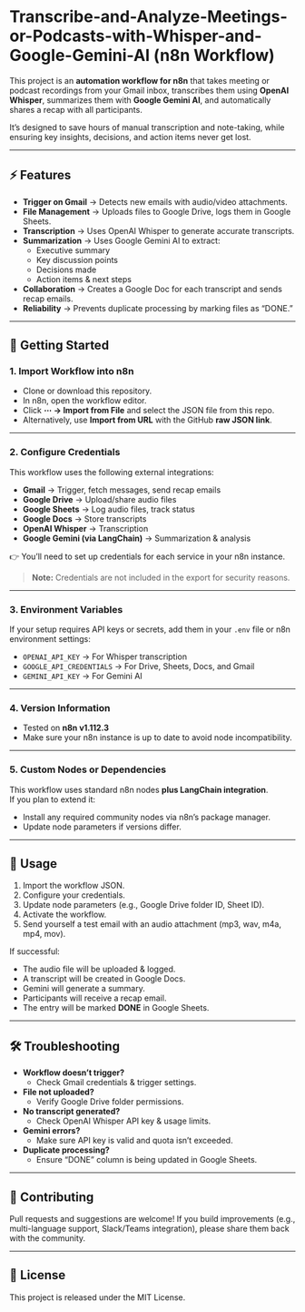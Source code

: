 # Transcribe-and-Analyze-Meetings-or-Podcasts-with-Whisper-and-Google-Gemini-AI (n8n Workflow)

This project is an **automation workflow for n8n** that takes meeting or podcast recordings from your Gmail inbox, transcribes them using **OpenAI Whisper**, summarizes them with **Google Gemini AI**, and automatically shares a recap with all participants.  

It’s designed to save hours of manual transcription and note-taking, while ensuring key insights, decisions, and action items never get lost.  

---

## ⚡ Features
- **Trigger on Gmail** → Detects new emails with audio/video attachments.  
- **File Management** → Uploads files to Google Drive, logs them in Google Sheets.  
- **Transcription** → Uses OpenAI Whisper to generate accurate transcripts.  
- **Summarization** → Uses Google Gemini AI to extract:  
  - Executive summary  
  - Key discussion points  
  - Decisions made  
  - Action items & next steps  
- **Collaboration** → Creates a Google Doc for each transcript and sends recap emails.  
- **Reliability** → Prevents duplicate processing by marking files as “DONE.”  

---

## 🚀 Getting Started

### 1. Import Workflow into n8n
- Clone or download this repository.  
- In n8n, open the workflow editor.  
- Click **⋯ → Import from File** and select the JSON file from this repo.  
- Alternatively, use **Import from URL** with the GitHub **raw JSON link**.  

---

### 2. Configure Credentials
This workflow uses the following external integrations:  
- **Gmail** → Trigger, fetch messages, send recap emails  
- **Google Drive** → Upload/share audio files  
- **Google Sheets** → Log audio files, track status  
- **Google Docs** → Store transcripts  
- **OpenAI Whisper** → Transcription  
- **Google Gemini (via LangChain)** → Summarization & analysis  

👉 You’ll need to set up credentials for each service in your n8n instance.  
> **Note:** Credentials are not included in the export for security reasons.  

---

### 3. Environment Variables
If your setup requires API keys or secrets, add them in your `.env` file or n8n environment settings:  
- `OPENAI_API_KEY` → For Whisper transcription  
- `GOOGLE_API_CREDENTIALS` → For Drive, Sheets, Docs, and Gmail  
- `GEMINI_API_KEY` → For Gemini AI  

---

### 4. Version Information
- Tested on **n8n v1.112.3**  
- Make sure your n8n instance is up to date to avoid node incompatibility.  

---

### 5. Custom Nodes or Dependencies
This workflow uses standard n8n nodes **plus LangChain integration**.  
If you plan to extend it:  
- Install any required community nodes via n8n’s package manager.  
- Update node parameters if versions differ.  

---

## 📝 Usage
1. Import the workflow JSON.  
2. Configure your credentials.  
3. Update node parameters (e.g., Google Drive folder ID, Sheet ID).  
4. Activate the workflow.  
5. Send yourself a test email with an audio attachment (mp3, wav, m4a, mp4, mov).  

If successful:  
- The audio file will be uploaded & logged.  
- A transcript will be created in Google Docs.  
- Gemini will generate a summary.  
- Participants will receive a recap email.  
- The entry will be marked **DONE** in Google Sheets.  

---

## 🛠️ Troubleshooting
- **Workflow doesn’t trigger?**  
  - Check Gmail credentials & trigger settings.  
- **File not uploaded?**  
  - Verify Google Drive folder permissions.  
- **No transcript generated?**  
  - Check OpenAI Whisper API key & usage limits.  
- **Gemini errors?**  
  - Make sure API key is valid and quota isn’t exceeded.  
- **Duplicate processing?**  
  - Ensure “DONE” column is being updated in Google Sheets.  

---

## 🤝 Contributing
Pull requests and suggestions are welcome! If you build improvements (e.g., multi-language support, Slack/Teams integration), please share them back with the community.  

---

## 📄 License
This project is released under the MIT License.  

